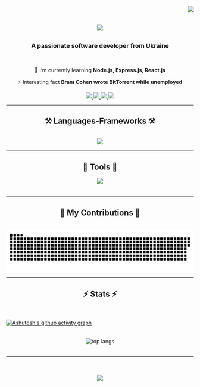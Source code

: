 <img align="right" src="https://visitor-badge.laobi.icu/badge?page_id=dev-hemul.dev-hemul" />

<h1 align="center">
    <img src="https://readme-typing-svg.herokuapp.com/?font=Righteous&size=35&center=true&vCenter=true&width=500&height=70&duration=4000&lines=Hi+There!+👋;+I'm+Evgenij!;" />
</h1>

<h3 align="center">A passionate software developer from Ukraine</h3>

<br/>

<div align="center">

🌱 I’m currently learning **Node.js, Express.js, React.js**

⚡ Interesting fact **Bram Cohen wrote BitTorrent while unemployed**

 </div>

<div align="center">
  <a href="https://t.me/Evgenij_Veter">
    <img src="https://img.shields.io/badge/telegram-26A5E4?style=for-the-badge&logo=Telegram&logoColor=white">
  </a>  
  <a href="mailto:dev.hemulll@gmail.com">
    <img src="https://img.shields.io/badge/Gmail-333333?style=for-the-badge&logo=gmail&logoColor=red">
  </a>
  <a href="#">
    <img src="https://img.shields.io/badge/LinkedIn-0077B5?style=for-the-badge&logo=linkedin&logoColor=white">
  </a>
  <a href="#">
     <img src="https://img.shields.io/badge/Portfolio-003648?style=for-the-badge&logo=codementor&logoColor=white">
  </a>
</div>

 <hr/>

<h2 align="center">⚒️ Languages-Frameworks ⚒️</h2>
<br/>
<div align="center">
    <img src="https://skillicons.dev/icons?i=html,css,svg,sass,bootstrap,tailwind,gulp,javascript,typescript,react,redux,nodejs,express,firebase,mongodb,nextjs,electron,jest" />
</div>
<hr/>

<h2 align="center">📌 Tools 📌</h2>
<div align="center">
    <img src="https://skillicons.dev/icons?i=webstorm,vscode,sublime,codepen,babel,docker,github,git,figma,md,npm,yarn,ps,postman,pug,vercel,vite,webpack" /><br>
</div>
<br/>
<hr/>

<div align="center" >
  <h2>🐍 My Contributions 🐍</h2>
  <br>
  <picture>
  <source media="(prefers-color-scheme: dark)" srcset="https://raw.githubusercontent.com/dev-hemul/dev-hemul/output/github-contribution-grid-snake-dark.svg?palette=github-dark" />
  <source media="(prefers-color-scheme: light)" srcset="https://raw.githubusercontent.com/dev-hemul/dev-hemul/output/github-contribution-grid-snake.svg" />
  <img alt="github-snake" src="https://raw.githubusercontent.com/dev-hemul/dev-hemul/output/github-contribution-grid-snake.svg" />
</picture>
<br/>
</div>

<hr/>

<h2 align="center">⚡ Stats ⚡</h2>
<br>

[![Ashutosh's github activity graph](https://github-readme-activity-graph.vercel.app/graph?username=dev-hemul&theme=react-dark)](https://github.com/dev-hemul/github-readme-activity-graph)

<div align=center>
  
  <br/>
  <img width=325 align="center" src="https://github-readme-stats-salesp07.vercel.app/api/top-langs/?username=dev-hemul&langs_count=8&layout=compact&theme=react&border_radius=10&size_weight=0.5&count_weight=0.5&exclude_repo=github-readme-stats" alt="top langs" />
</div>
<br>
<hr/>

<h1 align="center">
    <img src="https://readme-typing-svg.herokuapp.com/?font=Righteous&size=35&center=true&vCenter=true&width=600&height=70&duration=6000&lines=Send+me+a+message+on+Telegram;Thanks+for+visiting+✌️;" />
</h1>


